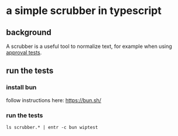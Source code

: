 # a simple scrubber in typescript

## background

A scrubber is a useful tool to normalize text, for example when using [approval tests](http://approvaltests.com/).

## run the tests

### install bun

follow instructions here: https://bun.sh/

### run the tests

```
ls scrubber.* | entr -c bun wiptest
```
